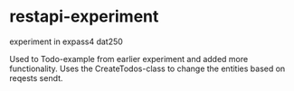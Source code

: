 # restapi-experiment

experiment in expass4 dat250

Used to Todo-example from earlier experiment and added more functionality. Uses the CreateTodos-class to change the entities 
based on reqests sendt.
